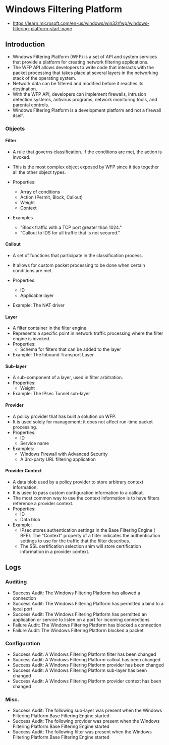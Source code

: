 # Windows Filtering Platform
* https://learn.microsoft.com/en-us/windows/win32/fwp/windows-filtering-platform-start-page

## Introduction
* Windows Filtering Platform (WFP) is a set of API and system services that provide a platform for creating network filtering applications.
* The WFP API allows developers to write code that interacts with the packet processing that takes place at several layers in the networking stack of the operating system.
* Network data can be filtered and modified before it reaches its destination.
* With the WFP API, developers can implement firewalls, intrusion detection systems, antivirus programs, network monitoring tools, and parental controls.
* Windows Filtering Platform is a development platform and not a firewall itself.

### Objects

#### Filter 
* A rule that governs classification. If the conditions are met, the action is invoked.
* This is the most complex object exposed by WFP since it ties together all the other object types.

* Properties:
  - Array of conditions
  - Action (Permit, Block, Callout)
  - Weight
  - Context

* Examples
  -  "Block traffic with a TCP port greater than 1024."
  -  "Callout to IDS for all traffic that is not secured."

#### Callout	
* A set of functions that participate in the classification process.
* It allows for custom packet processing to be done when certain conditions are met.

* Properties:
  - ID
  - Applicable layer

* Example: The NAT driver

#### Layer	
* A filter container in the filter engine.
* Represents a specific point in network traffic processing where the filter engine is invoked.
* Properties:
  - Schema for filters that can be added to the layer
* Example: The Inbound Transport Layer
  
#### Sub-layer	
* A sub-component of a layer, used in filter arbitration.
* Properties:
  - Weight
* Example: The IPsec Tunnel sub-layer
  
#### Provider
* A policy provider that has built a solution on WFP.
* It is used solely for management; it does not affect run-time packet processing.
* Properties:
  - ID
  - Service name
* Examples:
  - Windows Firewall with Advanced Security
  - A 3rd-party URL filtering application

#### Provider Context
* A data blob used by a policy provider to store arbitrary context information.
* It is used to pass custom configuration information to a callout.
* The most common way to use the context information is to have filters reference a provider context.
* Properties:
  - ID
  - Data blob
* Example:
  - IPsec stores authentication settings in the Base Filtering Engine ( BFE). The "Context" property of a filter indicates the authentication settings to use for the traffic that the filter describes.
  - The SSL certification selection shim will store certification information in a provider context.

## Logs 
### Auditing
* Success Audit: The Windows Filtering Platform has allowed a connection
* Success Audit: The Windows Filtering Platform has permitted a bind to a local port
* Success Audit: The Windows Filtering Platform has permitted an application or service to listen on a port for incoming connections
* Failure Audit: The Windows Filtering Platform has blocked a connection
* Failure Audit: The Windows Filtering Platform blocked a packet

### Configuration
* Success Audit: A Windows Filtering Platform filter has been changed
* Success Audit: A Windows Filtering Platform callout has been changed
* Success Audit: A Windows Filtering Platform provider has been changed
* Success Audit: A Windows Filtering Platform sub-layer has been changed
* Success Audit: A Windows Filtering Platform provider context has been changed

### Misc.
* Success Audit: The following sub-layer was present when the Windows Filtering Platform Base Filtering Engine started
* Success Audit: The following provider was present when the Windows Filtering Platform Base Filtering Engine started
* Success Audit: The following filter was present when the Windows Filtering Platform Base Filtering Engine started
